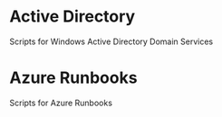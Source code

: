 # Active Directory
Scripts for Windows Active Directory Domain Services

# Azure Runbooks
Scripts for Azure Runbooks
